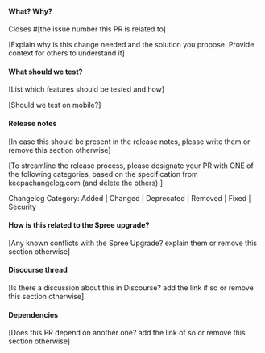 #### What? Why?

Closes #[the issue number this PR is related to]

[Explain why is this change needed and the solution you propose. Provide
context for others to understand it]

#### What should we test?

[List which features should be tested and how]

[Should we test on mobile?]

#### Release notes

[In case this should be present in the release notes, please write them or
remove this section otherwise]

[To streamline the release process, please designate your PR with ONE of the following 
categories, based on the specification from keepachangelog.com (and delete the others):]

Changelog Category: Added | Changed | Deprecated | Removed | Fixed | Security

#### How is this related to the Spree upgrade?

[Any known conflicts with the Spree Upgrade? explain them or remove this section
otherwise]

#### Discourse thread

[Is there a discussion about this in Discourse? add the link if so or remove
this section otherwise]

#### Dependencies

[Does this PR depend on another one? add the link of so or remove this section
otherwise]
